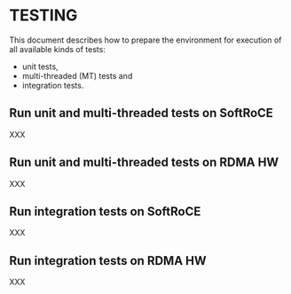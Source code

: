 # TESTING

This document describes how to prepare the environment for execution of all available kinds of tests:
- unit tests,
- multi-threaded (MT) tests and
- integration tests.

## Run unit and multi-threaded tests on SoftRoCE

XXX

## Run unit and multi-threaded tests on RDMA HW

XXX

## Run integration tests on SoftRoCE

XXX

## Run integration tests on RDMA HW

XXX

